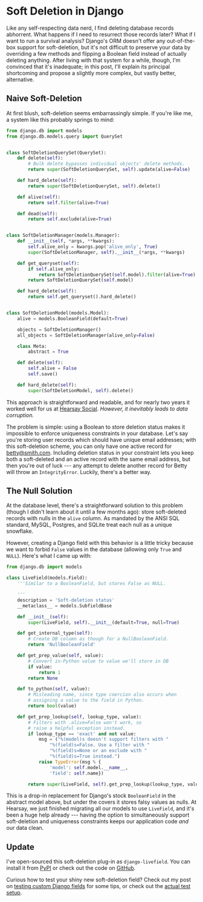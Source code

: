 # Soft Deletion in Django

Like any self-respecting data nerd, I find deleting database records abhorrent.
What happens if I need to resurrect those records later? What if I want to run
a survival analysis? Django's ORM doesn't offer any out-of-the-box support for
soft-deletion, but it's not difficult to preserve your data by overriding a few
methods and flipping a Boolean field instead of actually deleting anything.
After living with that system for a while, though, I'm convinced that it's
inadequate; in this post, I'll explain its principal shortcoming and propose a
slightly more complex, but vastly better, alternative.

## Naive Soft-Deletion

At first blush, soft-deletion seems embarrassingly simple. If you're like me,
a system like this probably springs to mind:

```python
from django.db import models
from django.db.models.query import QuerySet


class SoftDeletionQuerySet(QuerySet):
    def delete(self):
        # Bulk delete bypasses individual objects' delete methods.
        return super(SoftDeletionQuerySet, self).update(alive=False)

    def hard_delete(self):
        return super(SoftDeletionQuerySet, self).delete()

    def alive(self):
        return self.filter(alive=True)

    def dead(self):
        return self.exclude(alive=True)


class SoftDeletionManager(models.Manager):
    def __init__(self, *args, **kwargs):
        self.alive_only = kwargs.pop('alive_only', True)
        super(SoftDeletionManager, self).__init__(*args, **kwargs)

    def get_queryset(self):
        if self.alive_only:
            return SoftDeletionQuerySet(self.model).filter(alive=True)
        return SoftDeletionQuerySet(self.model)

    def hard_delete(self):
        return self.get_queryset().hard_delete()


class SoftDeletionModel(models.Model):
    alive = models.BooleanField(default=True)

    objects = SoftDeletionManager()
    all_objects = SoftDeletionManager(alive_only=False)

    class Meta:
        abstract = True

    def delete(self):
        self.alive = False
        self.save()

    def hard_delete(self):
        super(SoftDeletionModel, self).delete()
```

This approach is straightforward and readable, and for nearly two years it
worked well for us at [Hearsay Social](http://hearsaysocial.com/careers/).
*However, it inevitably leads to data corruption.*

The problem is simple: using a Boolean to store deletion status makes it
impossible to enforce uniqueness constraints in your database. Let's say you're
storing user records which should have unique email addresses; with this
soft-deletion scheme, you can only have one active record for
betty@smith.com. Including deletion status in your constraint lets you keep
both a soft-deleted and an active record with the same email address, but then
you're out of luck --- any attempt to delete another record for Betty will throw
an ``IntegrityError``. Luckily, there's a better way.

## The Null Solution

At the database level, there's a straightforward solution to this problem
(though I didn't learn about it until a few months ago): store soft-deleted
records with nulls in the ``alive`` column. As mandated by the ANSI SQL
standard, MySQL, Postgres, and SQLite treat each null as a unique snowflake.

However, creating a Django field with this behavior is a little tricky because
we want to forbid ``False`` values in the database (allowing only ``True`` and
``NULL``).  Here's what I came up with:

```python
from django.db import models

class LiveField(models.Field):
    '''Similar to a BooleanField, but stores False as NULL.

    '''
    description = 'Soft-deletion status'
    __metaclass__ = models.SubfieldBase

    def __init__(self):
        super(LiveField, self).__init__(default=True, null=True)

    def get_internal_type(self):
        # Create DB column as though for a NullBooleanField.
        return 'NullBooleanField'

    def get_prep_value(self, value):
        # Convert in-Python value to value we'll store in DB
        if value:
            return 1
        return None

    def to_python(self, value):
        # Misleading name, since type coercion also occurs when
        # assigning a value to the field in Python.
        return bool(value)

    def get_prep_lookup(self, lookup_type, value):
        # Filters with .alive=False won't work, so
        # raise a helpful exception instead.
        if lookup_type == 'exact' and not value:
            msg = ("%(model)s doesn't support filters with "
                "%(field)s=False. Use a filter with "
                "%(field)s=None or an exclude with "
                "%(field)s=True instead.")
            raise TypeError(msg % {
                'model': self.model.__name__,
                'field': self.name})

        return super(LiveField, self).get_prep_lookup(lookup_type, value)
```

This is a drop-in replacement for Django's stock `BooleanField` in the
abstract model above, but under the covers it stores falsy values as nulls. At
Hearsay, we just finished migrating all our models to use `LiveField`, and
it's been a huge help already --- having the option to simultaneously support
soft-deletion and uniqueness constraints keeps our application code *and* our
data clean.

## Update

I've open-sourced this soft-deletion plug-in as `django-livefield`. You can
install it from [PyPI](https://pypi.python.org/pypi/django-livefield/) or check
out the code on [GitHub](https://github.com/hearsaycorp/django-livefield).

Curious how to test your shiny new soft-deletion field? Check out my post on
[testing custom Django fields](/testing-django-fields/) for some tips, or
check out the [actual test setup](https://github.com/hearsaycorp/django-livefield).
